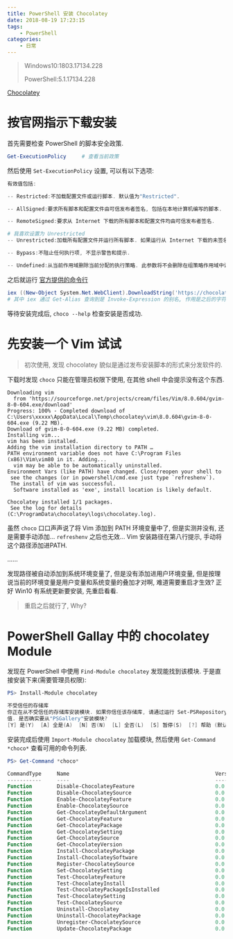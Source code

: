 ```yaml
---
title: PowerShell 安装 Chocolatey
date: 2018-08-19 17:23:15
tags:
    - PowerShell
categories:
    - 日常
---
```


> Windows10:1803.17134.228
> 
> PowerShell:5.1.17134.228

[Chocolatey](https://chocolatey.org/)

# 按官网指示下载安装

首先需要检查 PowerShell 的脚本安全政策.

```powershell
Get-ExecutionPolicy     # 查看当前政策
```

然后使用 `Set-ExecutionPolicy` 设置, 可以有以下选项:

```powershell
有效值包括:

-- Restricted:不加载配置文件或运行脚本. 默认值为"Restricted". 

-- AllSigned:要求所有脚本和配置文件由可信发布者签名, 包括在本地计算机编写的脚本. 

-- RemoteSigned:要求从 Internet 下载的所有脚本和配置文件均由可信发布者签名. 

# 我喜欢设置为 Unrestricted
-- Unrestricted:加载所有配置文件并运行所有脚本. 如果运行从 Internet 下载的未签名脚本, 则系统将提示您需要相关权限才能运行该脚本. 

-- Bypass:不阻止任何执行项, 不显示警告和提示. 

-- Undefined:从当前作用域删除当前分配的执行策略. 此参数将不会删除在组策略作用域中设置的执行策略. 
```

之后就运行 [官方提供的命令行](https://chocolatey.org/install#install-with-powershellexe)

```powershell
iex ((New-Object System.Net.WebClient).DownloadString('https://chocolatey.org/install.ps1'))
# 其中 iex 通过 Get-Alias 查询到是 Invoke-Expression 的别名, 作用是之后的字符串识别为命令.
```

等待安装完成后, `choco --help` 检查安装是否成功.

# 先安装一个 Vim 试试

> 初次使用, 发现 chocolatey 貌似是通过发布安装脚本的形式来分发软件的.

下载时发现 `choco` 只能在管理员权限下使用, 在其他 shell 中会提示没有这个东西.

```
Downloading vim
  from 'https://sourceforge.net/projects/cream/files/Vim/8.0.604/gvim-8-0-604.exe/download'
Progress: 100% - Completed download of C:\Users\xxxxx\AppData\Local\Temp\chocolatey\vim\8.0.604\gvim-8-0-604.exe (9.22 MB).
Download of gvim-8-0-604.exe (9.22 MB) completed.
Installing vim...
vim has been installed.
Adding the vim installation directory to PATH …
PATH environment variable does not have C:\Program Files (x86)\Vim\vim80 in it. Adding...
  vim may be able to be automatically uninstalled.
Environment Vars (like PATH) have changed. Close/reopen your shell to
 see the changes (or in powershell/cmd.exe just type `refreshenv`).
 The install of vim was successful.
  Software installed as 'exe', install location is likely default.

Chocolatey installed 1/1 packages.
 See the log for details (C:\ProgramData\chocolatey\logs\chocolatey.log).
```

虽然 `choco` 口口声声说了将 Vim 添加到 PATH 环境变量中了, 但是实测并没有, 还是需要手动添加... `refreshenv` 之后也无效...
Vim 安装路径在第八行提示, 手动将这个路径添加进PATH.

......

发现路径被自动添加到系统环境变量了, 但是没有添加进用户环境变量, 但是按理说当前的环境变量是用户变量和系统变量的叠加才对啊, 难道需要重启才生效? 正好 Win10 有系统更新要安装, 先重启看看.

> 重启之后就行了, Why?

# PowerShell Gallay 中的 chocolatey Module



发现在 PowerShell 中使用 `Find-Module chocolatey` 发现能找到该模块. 于是直接安装下来(需要管理员权限):

```powershell
PS> Install-Module chocolatey

不受信任的存储库
你正在从不受信任的存储库安装模块. 如果你信任该存储库, 请通过运行 Set-PSRepository cmdlet 更改其 InstallationPolicy
值. 是否确实要从"PSGallery"安装模块?
[Y] 是(Y)  [A] 全是(A)  [N] 否(N)  [L] 全否(L)  [S] 暂停(S)  [?] 帮助 (默认值为"N"):
```

安装完成后使用 `Import-Module chocolatey` 加载模块, 然后使用 `Get-Command *choco*` 查看可用的命令列表.

```powershell
PS> Get-Command *choco*

CommandType     Name                                               Version    Source
-----------     ----                                               -------    ------
Function        Disable-ChocolateyFeature                          0.0.50     chocolatey
Function        Disable-ChocolateySource                           0.0.50     chocolatey
Function        Enable-ChocolateyFeature                           0.0.50     chocolatey
Function        Enable-ChocolateySource                            0.0.50     chocolatey
Function        Get-ChocolateyDefaultArgument                      0.0.50     chocolatey
Function        Get-ChocolateyFeature                              0.0.50     chocolatey
Function        Get-ChocolateyPackage                              0.0.50     chocolatey
Function        Get-ChocolateySetting                              0.0.50     chocolatey
Function        Get-ChocolateySource                               0.0.50     chocolatey
Function        Get-ChocolateyVersion                              0.0.50     chocolatey
Function        Install-ChocolateyPackage                          0.0.50     chocolatey
Function        Install-ChocolateySoftware                         0.0.50     chocolatey
Function        Register-ChocolateySource                          0.0.50     chocolatey
Function        Set-ChocolateySetting                              0.0.50     chocolatey
Function        Test-ChocolateyFeature                             0.0.50     chocolatey
Function        Test-ChocolateyInstall                             0.0.50     chocolatey
Function        Test-ChocolateyPackageIsInstalled                  0.0.50     chocolatey
Function        Test-ChocolateySetting                             0.0.50     chocolatey
Function        Test-ChocolateySource                              0.0.50     chocolatey
Function        Uninstall-Chocolatey                               0.0.50     chocolatey
Function        Uninstall-ChocolateyPackage                        0.0.50     chocolatey
Function        Unregister-ChocolateySource                        0.0.50     chocolatey
Function        Update-ChocolateyPackage                           0.0.50     chocolatey
```